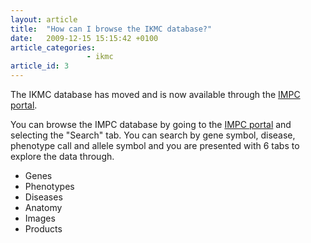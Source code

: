 ```yaml
---
layout: article
title:  "How can I browse the IKMC database?"
date:   2009-12-15 15:15:42 +0100
article_categories:
                 - ikmc
article_id: 3
---
```


The IKMC database has moved and is now available through the [IMPC portal][link-impc-portal].

You can browse the IMPC database by going to the [IMPC portal][link-impc-portal] and selecting the "Search" tab.
You can search by gene symbol, disease, phenotype call and allele symbol and you are presented with 6 tabs to explore the data through.

* Genes
* Phenotypes
* Diseases
* Anatomy
* Images
* Products

[link-impc-portal]: https://www.mousephenotype.org/data/search